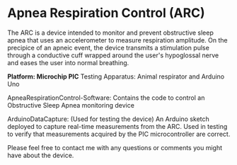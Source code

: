 # Apnea Respiration Control (ARC)
The ARC is a device intended to monitor and prevent obstructive sleep apnea that uses an accelerometer to measure respiration amplitude. On the precipice of an apneic event, the device transmits a stimulation pulse through a conductive cuff wrapped around the user's hypoglossal nerve and eases the user into normal breathing.

**Platform: Microchip PIC**
Testing Apparatus: Animal respirator and Arduino Uno

ApneaRespirationControl-Software: Contains the code to control an Obstructive Sleep Apnea monitoring device

ArduinoDataCapture: (Used for testing the device) An Arduino sketch deployed to capture real-time measurements from the ARC. Used in testing to verify that measurements acquired by the PIC microcontroller are correct.

Please feel free to contact me with any questions or comments you might have about the device.
